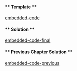 <!-- Add translation for the following page: https://vyper.fun/#/2/calling_a_contract
Do NOT change the code below. The below code runs the code editor -->

<!-- tabs:start -->

#### ** Template **

[embedded-code](../../assets/2/2.10-template-code.vy ':include :type=code embed-template')

#### ** Solution **

[embedded-code-final](../../assets/2/2.10-finished-code.vy ':include :type=code embed-final')

#### ** Previous Chapter Solution **

[embedded-code-previous](../../assets/2/2.9-finished-code.vy ':include :type=code embed-previous')

<!-- tabs:end -->
